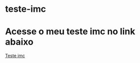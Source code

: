 # teste-imc
 <h1>Acesse o meu teste imc no link abaixo</h1>
 <p><a href= https://kennyendersen.github.io/teste-imc/imc/index target= _blank rel= external>Teste imc</a></p>
